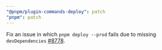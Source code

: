 ```yaml
---
"@pnpm/plugin-commands-deploy": patch
"pnpm": patch
---
```


Fix an issue in which `pnpm deploy --prod` fails due to missing `devDependencies` [#8778](https://github.com/pnpm/pnpm/issues/8778).
